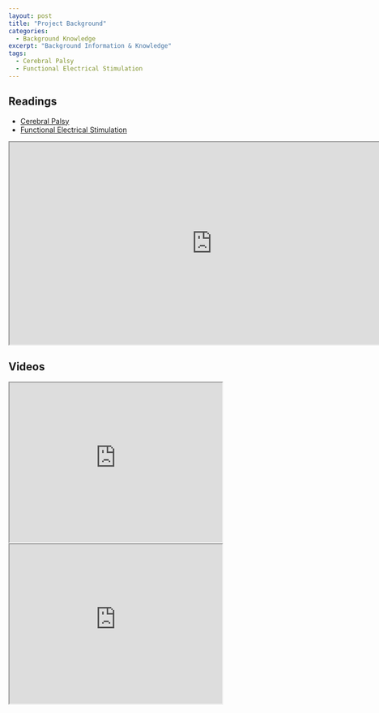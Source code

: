 ```yaml
---
layout: post
title: "Project Background"
categories:
  - Background Knowledge
excerpt: "Background Information & Knowledge"
tags: 
  - Cerebral Palsy
  - Functional Electrical Stimulation
---
```


## Readings
* [Cerebral Palsy](https://en.wikipedia.org/wiki/Cerebral_palsy)
* [Functional Electrical Stimulation](https://en.wikipedia.org/wiki/Functional_electrical_stimulation#Cerebral_palsy)

<iframe src="https://en.wikipedia.org/wiki/Cerebral_palsy" height="400" width="800"></iframe>

## Videos 
<iframe width="420" height="315" src="https://www.youtube.com/embed/FQ3yLWYs6qs" frameborder="1" allowfullscreen></iframe>


<iframe width="420" height="315" src="https://www.youtube.com/embed/MRq-fR0_Vg0" frameborder="1" allowfullscreen></iframe>


